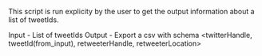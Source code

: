 This script is run explicity by the user to get the output information about a list of tweetIds.

Input - List of tweetIds
Output - Export a csv with schema <twitterHandle, tweetId(from_input), retweeterHandle, retweeterLocation>
